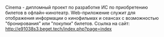 Cinema - дипломный проект по разработке ИС по приобретению билетов в офлайн-кинотеатр.
Web-приложение служит для отображения информации о кинофильмах и сеансах с возможностью "бронирования" или "покупки" билетов.
Ссылка на сайт: http://e91038s3.beget.tech/index.php?page=index
